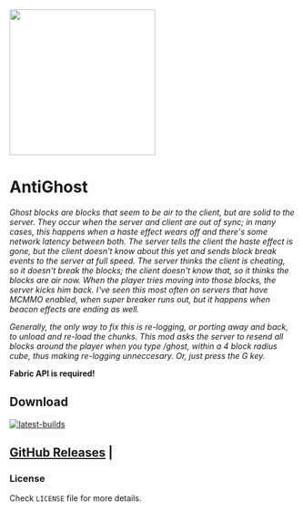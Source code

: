 <img src="src/main/resources/logo.png" width="256">

# AntiGhost
<em>Ghost blocks are blocks that seem to be air to the client, but are solid to the server. They occur when the server and client are out of sync; in many cases, this happens when a haste effect wears off and there's some network latency between both. 
The server tells the client the haste effect is gone, but the client doesn't know about this yet and sends block break events to the server at full speed. 
The server thinks the client is cheating, so it doesn't break the blocks; the client doesn't know that, so it thinks the blocks are air now. When the player tries moving into those blocks, the server kicks him back.
I've seen this most often on servers that have MCMMO enabled, when super breaker runs out, but it happens when beacon effects are ending as well.

Generally, the only way to fix this is re-logging, or porting away and back, to unload and re-load the chunks. This mod asks the server to resend all blocks around the player when you type /ghost, within a 4 block radius cube, thus making re-logging unneccesary. Or, just press the G key.</em>

**Fabric API is required!**

## Download
[![latest-builds](https://github.com/shateq/AntiGhost/actions/workflows/gradle.yml/badge.svg)](https://github.com/shateq/AntiGhost/actions/workflows/gradle.yml)

[GitHub Releases](https://github.com/shateq/AntiGhost/releases) |
---
### License
Check `LICENSE` file for more details.
